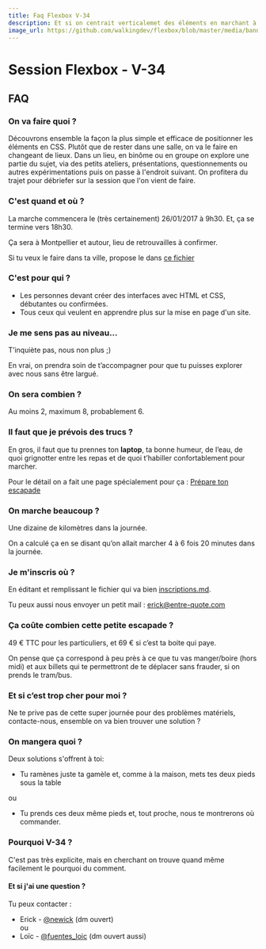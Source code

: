 ```yaml
---
title: Faq Flexbox V-34
description: Et si on centrait verticalemet des éléments en marchant à l'horizontal autour de Montpellier.
image_url: https://github.com/walkingdev/flexbox/blob/master/media/banner-flexbox.jpg?raw=true
---
```


# Session Flexbox - V-34

## FAQ

### On va faire quoi ?

Découvrons ensemble la façon la plus simple et efficace de positionner les éléments en CSS.
Plutôt que de rester dans une salle, on va le faire en changeant de lieux.
Dans un lieu, en binôme ou en groupe on explore une partie du sujet, via des petits ateliers, présentations, questionnements ou autres expérimentations puis on passe à l'endroit suivant.
On profitera du trajet pour débriefer sur la session que l'on vient de faire.

### C'est quand et où ?

La marche commencera le (très certainement) 26/01/2017 à 9h30.
Et, ça se termine vers 18h30.

Ça sera à Montpellier et autour, lieu de retrouvailles à confirmer.

Si tu veux le faire dans ta ville, propose le dans [ce fichier](http://walkingdev.fr/#walkingdev/flexbox/blob/master/autres-villes.md)

### C'est pour qui ?

- Les personnes devant créer des interfaces avec HTML et CSS, débutantes ou confirmées.
- Tous ceux qui veulent en apprendre plus sur la mise en page d'un site.

### Je me sens pas au niveau…

T’inquiète pas, nous non plus ;)

En vrai, on prendra soin de t’accompagner pour que tu puisses explorer avec nous sans être largué.

### On sera combien ?

Au moins 2, maximum 8, probablement 6.

### Il faut que je prévois des trucs ?

En gros, il faut que tu prennes ton **laptop**, ta bonne humeur, de l’eau, de quoi grignotter entre les repas et de quoi t’habiller confortablement pour marcher.

Pour le détail on a fait une page spécialement pour ça : [Prépare ton escapade](http://walkingdev.fr/#walkingdev/flexbox/blob/master/prepare-ton-escapade.md)

### On marche beaucoup ?

Une dizaine de kilomètres dans la journée.

On a calculé ça en se disant qu’on allait marcher 4 à 6 fois 20 minutes dans la journée.

### Je m'inscris où ?

En éditant et remplissant le fichier qui va bien [inscriptions.md](https://github.com/walkingdev/flexbox/edit/master/inscriptions.md).

Tu peux aussi nous envoyer un petit mail : [erick@entre-quote.com](mailto:erick@entre-quote.com)

### Ça coûte combien cette petite escapade ?

49 € TTC pour les particuliers, et 69 € si c’est ta boite qui paye.

On pense que ça correspond à peu près à ce que tu vas manger/boire (hors midi) et aux billets qui te permettront de te déplacer sans frauder, si on prends le tram/bus.

### Et si c’est trop cher pour moi ?

Ne te prive pas de cette super journée pour des problèmes matériels, contacte-nous, ensemble on va bien trouver une solution ? 

### On mangera quoi ?

Deux solutions s'offrent à toi:

- Tu ramènes juste ta gamèle et, comme à la maison, mets tes deux pieds sous la table  

ou

- Tu prends ces deux même pieds et, tout proche, nous te montrerons où commander.

### Pourquoi V-34 ?

C'est pas très explicite, mais en cherchant on trouve quand même facilement le pourquoi du comment.

#### Et si j'ai une question ?

Tu peux contacter :  
- Erick - [@newick](http://twitter.com/newick) (dm ouvert)  
ou  
- Loïc - [@fuentes_loic](https://twitter.com/fuentes_loic) (dm ouvert aussi)
